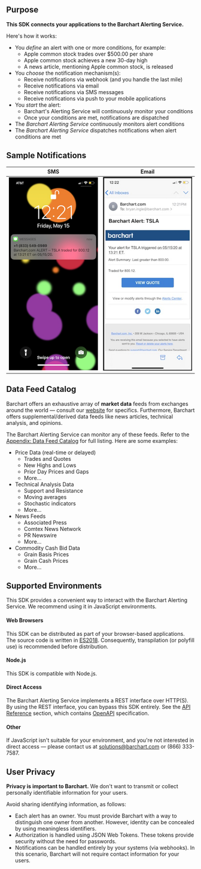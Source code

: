 ## Purpose

**This SDK connects your applications to the Barchart Alerting Service.** 

Here's how it works:

* You _define_ an alert with one or more conditions, for example:
	* Apple common stock trades over $500.00 per share
	* Apple common stock achieves a new 30-day high
	* A news article, mentioning Apple common stock, is released
* You _choose_ the notification mechanism(s):
	* Receive notifications via webhook (and you handle the last mile)
	* Receive notifications via email
	* Receive notifications via SMS messages
	* Receive notifications via push to your mobile applications
* You _start_ the alert:
	* Barchart's Alerting Service will continuously monitor your conditions
	* Once your conditions are met, notifications are dispatched
* The _Barchart Alerting Service_ continuously monitors alert conditions
* The _Barchart Alerting Service_ dispatches notifications when alert conditions are met

## Sample Notifications

| SMS  | Email |
| -------- | --------|
| ![SMS Screen Capture Image](images/sms.jpg) | ![Email Screen Capture Image](images/email.jpg)  |

## Data Feed Catalog

Barchart offers an exhaustive array of **market data** feeds from exchanges around the world — consult our [website](https://www.barchart.com/solutions/data/market) for specifics. Furthermore, Barchart offers supplemental/derived data feeds like news articles, technical analysis, and opinions.

The Barchart Alerting Service can monitor any of these feeds. Refer to the [Appendix: Data Feed Catalog](/content/appendices/data_feeds) for full listing. Here are some examples:

* Price Data (real-time or delayed)
	* Trades and Quotes
	* New Highs and Lows
	* Prior Day Prices and Gaps
	* More...
* Technical Analysis Data
	* Support and Resistance
	* Moving averages
	* Stochastic indicators
	* More...
* News Feeds
	* Associated Press
	* Comtex News Network
	* PR Newswire
	* More...
* Commodity Cash Bid Data
	* Grain Basis Prices
	* Grain Cash Prices
	* More...

## Supported Environments

This SDK provides a convenient way to interact with the Barchart Alerting Service. We recommend using it in JavaScript environments.

#### Web Browsers

This SDK can be distributed as part of your browser-based applications. The source code is written in [ES2018](https://en.wikipedia.org/wiki/ECMAScript#9th_Edition_%E2%80%93_ECMAScript_2018). Consequently, transpilation (or polyfill use) is recommended before distribution.

#### Node.js

This SDK is compatible with Node.js.

#### Direct Access

The Barchart Alerting Service implements a REST interface over HTTP(S). By using the REST interface, you can bypass this SDK entirely. See the [API Reference](/content/api_reference) section, which contains [OpenAPI](https://www.openapis.org/) specification.

#### Other

If JavaScript isn't suitable for your environment, and you're not interested in direct access — please contact us at solutions@barchart.com or (866) 333-7587.

## User Privacy

**Privacy is important to Barchart.** We don't want to transmit or collect personally identifiable information for your users.

Avoid sharing identifying information, as follows:

* Each alert has an owner. You must provide Barchart with a way to distinguish one owner from another. However, identity can be concealed by using meaningless identifiers.
* Authorization is handled using JSON Web Tokens. These tokens provide security without the need for passwords.
* Notifications can be handled entirely by your systems (via webhooks). In this scenario, Barchart will not require contact information for your users.
